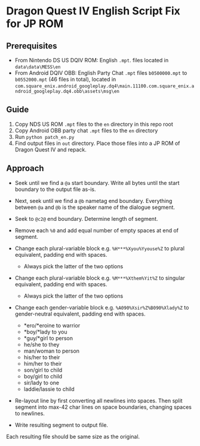 # Dragon Quest IV English Script Fix for JP ROM

## Prerequisites

- From Nintendo DS US DQIV ROM: English `.mpt`. files located in `data\data\MESS\en`
- From Android DQIV OBB: English Party Chat `.mpt` files `b0500000.mpt` to `b0552000.mpt` (46 files in total), located in `com.square_enix.android_googleplay.dq4\main.11100.com.square_enix.android_googleplay.dq4.obb\assets\msg\en`

## Guide

1. Copy NDS US ROM `.mpt` files to the `en` directory in this repo root
1. Copy Android OBB party chat `.mpt` files to the `en` directory
1. Run `python patch_en.py`
1. Find output files in `out` directory. Place those files into a JP ROM of Dragon Quest IV and repack. 

## Approach

- Seek until we find a `@a` start boundary. Write all bytes until the start boundary to the output file as-is.
- Next, seek until we find a `@b` nametag end boundary. Everything between `@a` and `@b` is the speaker name of the dialogue segment.
- Seek to `@c2@` end boundary. Determine length of segment.

- Remove each `%0` and add equal number of empty spaces at end of segment.
- Change each plural-variable block e.g. `%H***%Xyou%Yyouse%Z` to plural equivalent, padding end with spaces.
    - Always pick the latter of the two options
- Change each plural-variable block e.g. `%M***%Xthem%Yit%Z` to singular equivalent, padding end with spaces.
    - Always pick the latter of the two options
- Change each gender-variable block e.g. `%A090%Xsir%Z%B090%Xlady%Z` to gender-neutral equivalent, padding end with spaces.
    - *ero/*eroine to warrior
    - *boy/*lady to you
    - *guy/*girl to person
    - he/she to they
    - man/woman to person
    - his/her to their
    - him/her to their
    - son/girl to child
    - boy/girl to child
    - sir/lady to one
    - laddie/lassie to child
- Re-layout line by first converting all newlines into spaces. Then split segment into max-42 char lines on space boundaries, changing spaces to newlines.
- Write resulting segment to output file. 

Each resulting file should be same size as the original.

